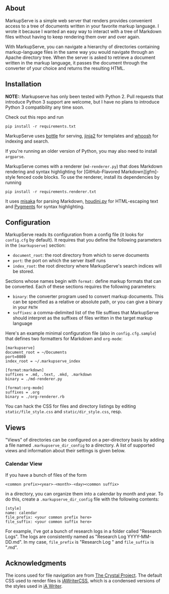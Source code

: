 ## About

MarkupServe is a simple web server that renders provides convenient access to a
tree of documents written in your favorite markup language. I wrote it because
I wanted an easy way to interact with a tree of Markdown files without having
to keep rendering them over and over again.

With MarkupServe, you can navigate a hierarchy of directories containing
markup-language files in the same way you would navigate through an Apache
directory tree. When the server is asked to retrieve a document written in the
markup language, it passes the document through the converter of your choice
and returns the resulting HTML.

## Installation

**NOTE:**: Markupserve has only been tested with Python 2. Pull requests that
  introduce Python 3 support are welcome, but I have no plans to introduce
  Python 3 compatibility any time soon.

Check out this repo and run

`pip install -r requirements.txt`

MarkupServe uses [bottle][bottle] for serving, [jinja2][jinja] for templates
and [whoosh][whoosh] for indexing and search.

If you're running an older version of Python, you may also need to install
`argparse`.

MarkupServe comes with a renderer (`md-renderer.py`) that does Markdown rendering
and syntax highlighting for [GitHub-Flavored Markdown][gfm]-style fenced code
blocks. To use the renderer, install its dependencies by running

`pip install -r requirements.renderer.txt`

It uses [misaka][misaka] for parsing Markdown, [houdini.py][houdini] for
HTML-escaping text and [Pygments][pygments] for syntax highlighting.

## Configuration

MarkupServe reads its configuration from a config file (it looks for
`config.cfg` by default). It requires that you define the following parameters
in the `[markupserve]` section:

* `document_root`: the root directory from which to serve documents
* `port`: the port on which the server itself runs
* `index_root`: the root directory where MarkupServe's search indices will be
  stored.

Sections whose names begin with `format:` define markup formats that can be
converted. Each of these sections requires the following parameters:

* `binary`: the converter program used to convert markup documents. This can be
  specified as a relative or absolute path, or you can give a binary in your
  `PATH`
* `suffixes`: a comma-delimited list of the file suffixes that MarkupServe
  should interpret as the suffixes of files written in the target markup
  language

Here's an example minimal configuration file (also in `config.cfg.sample`) that
defines two formatters for Markdown and `org-mode`:

    [markupserve]
    document_root = ~/Documents
    port=8080
    index_root = ~/.markupserve_index

    [format:markdown]
    suffixes = .md, .text, .mkd, .markdown
    binary = ./md-renderer.py

    [format:org-mode]
    suffixes = .org
    binary = ./org-renderer.rb

You can hack the CSS for files and directory listings by editing
`static/file_style.css` and `static/dir_style.css`, resp.

## Views

"Views" of directories can be configured on a per-directory basis by adding a
file named `.markupserve_dir_config` to a directory. A list of supported views
and information about their settings is given below.

### Calendar View

If you have a bunch of files of the form

`<common prefix><year>-<month>-<day><common suffix>`

in a directory, you can organize them into a calendar by month and year. To do
this, create a `.markupserve_dir_config` file with the following contents:

```
[style]
name: calendar
file_prefix: <your common prefix here>
file_suffix: <your common suffix here>
```

For example, I've got a bunch of research logs in a folder called "Research
Logs". The logs are consistently named as "Research Log YYYY-MM-DD.md". In my
case, `file_prefix` is "Research Log " and `file_suffix` is ".md".

## Acknowledgments

The icons used for file navigation are from
[The Crystal Project][crystal-project]. The default CSS used to render files is
[iAWriterCSS][moritzz-iAWriterCSS], which is a condensed versions of the styles
used in [iA Writer][ia-writer].

[mmd]: http://fletcherpenney.net/multimarkdown/
[bottle]: http://bottlepy.org/docs/dev/
[jinja]: http://jinja.pocoo.org/
[crystal-project]: http://www.everaldo.com/crystal/
[moritzz-iAWriterCSS]: https://github.com/moritzz/iAWriterCSS
[ia-writer]: http://www.iawriter.com/
[whoosh]: https://bitbucket.org/mchaput/whoosh/wiki/Home
[misaka]: http://misaka.61924.nl/
[houdini]: http://python-houdini.61924.nl/
[pygments]: http://pygments.org/
